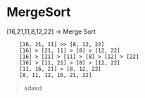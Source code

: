 # MergeSort
[16,21,11,8,12,22] -> Merge Sort
```
    [16, 21, 11] >> [8, 12, 22]
    [16] > [21, 11] > [8] > [12, 22]
    [16] > [21] > [11] > [8] > [12] > [22]
    [16] > [11, 21] > [8] > [12, 22]
    [11, 16, 21] > [8, 12, 22]
    [8, 11, 12, 16, 21, 22]

```    
> sdasd